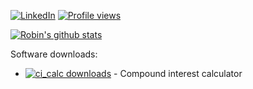 
[![LinkedIn](https://img.shields.io/badge/LinkedIn-0077B5?style=for-the-badge&logo=linkedin&logoColor=white)](https://www.linkedin.com/in/robin-boone/) [![Profile views](https://gpvc.arturio.dev/robinsane)](https://github.com/Robinsane)  

[![Robin's github stats](https://github-readme-stats.vercel.app/api?username=robinsane&show_icons=true&theme=dark)](https://github.com/Robinsane)   

Software downloads:
* [![ci_calc downloads](https://img.shields.io/github/downloads/robinsane/compound_interest_calculator/total)](https://github.com/Robinsane/compound_interest_calculator) - Compound interest calculator  
